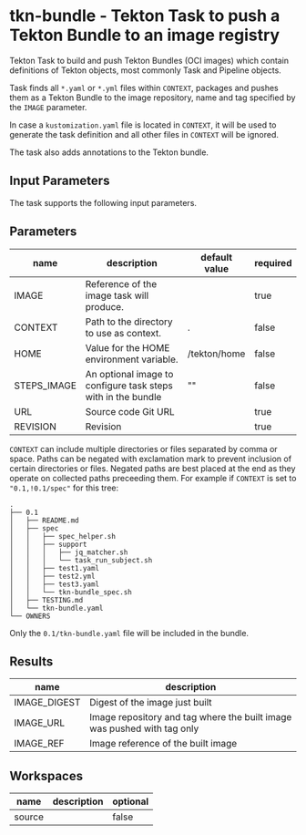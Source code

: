 # tkn-bundle - Tekton Task to push a Tekton Bundle to an image registry

Tekton Task to build and push Tekton Bundles (OCI images) which contain
definitions of Tekton objects, most commonly Task and Pipeline objects.

Task finds all `*.yaml` or `*.yml` files within `CONTEXT`, packages and pushes
them as a Tekton Bundle to the image repository, name and tag specified by the
`IMAGE` parameter.

In case a `kustomization.yaml` file is located in `CONTEXT`, it will be used to
generate the task definition and all other files in `CONTEXT` will be ignored.

The task also adds annotations to the Tekton bundle.



## Input Parameters

The task supports the following input parameters.

## Parameters
|name|description|default value|required|
|---|---|---|---|
|IMAGE|Reference of the image task will produce.||true|
|CONTEXT|Path to the directory to use as context.|.|false|
|HOME|Value for the HOME environment variable.|/tekton/home|false|
|STEPS_IMAGE|An optional image to configure task steps with in the bundle|""|false|
|URL|Source code Git URL||true|
|REVISION|Revision||true|


`CONTEXT` can include multiple directories or files separated by comma or space.
Paths can be negated with exclamation mark to prevent inclusion of certain
directories or files. Negated paths are best placed at the end as they operate
on collected paths preceeding them. For example if `CONTEXT` is set to
`"0.1,!0.1/spec"` for this tree:

    .
    ├── 0.1
    │   ├── README.md
    │   ├── spec
    │   │   ├── spec_helper.sh
    │   │   ├── support
    │   │   │   ├── jq_matcher.sh
    │   │   │   └── task_run_subject.sh
    │   │   ├── test1.yaml
    │   │   ├── test2.yml
    │   │   ├── test3.yaml
    │   │   └── tkn-bundle_spec.sh
    │   ├── TESTING.md
    │   └── tkn-bundle.yaml
    └── OWNERS

Only the `0.1/tkn-bundle.yaml` file will be included in the bundle.

## Results
|name|description|
|---|---|
|IMAGE_DIGEST|Digest of the image just built|
|IMAGE_URL|Image repository and tag where the built image was pushed with tag only|
|IMAGE_REF|Image reference of the built image|

## Workspaces
|name|description|optional|
|---|---|---|
|source||false|